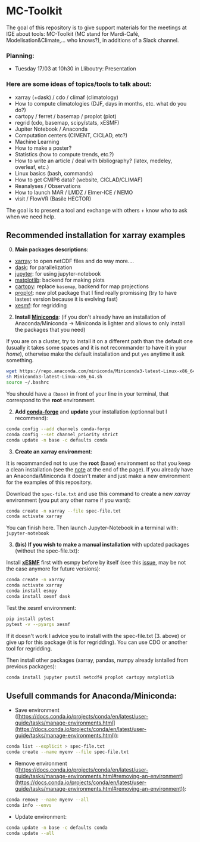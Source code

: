 

# MC-Toolkit
The goal of this repository is to give support materials for the meetings at IGE about tools: MC-Toolkit (MC stand for Mardi-Café, Modelisation&Climate,... who knows?), in additions of a Slack channel. 

### Planning:
- Tuesday 17/03 at 10h30 in Lliboutry: Presentation

### Here are some ideas of topics/tools to talk about:
- xarray (+dask) / cdo / climaf (climatology)  
- How to compute climatologies (DJF, days in months, etc. what do you do?)
- cartopy / ferret / basemap / proplot (plot)  
- regrid (cdo, basemap, scipy/stats, xESMF)  
- Jupiter Notebook / Anaconda
- Computation centers (CIMENT, CICLAD, etc?)
- Machine Learning
- How to make a poster?
- Statistics (how to compute trends, etc.?) 
- How to write an article / deal with bibliography? (latex, medeley, overleaf, etc.)  
- Linux basics (bash, commands)
- How to get CMIP6 data? (website, CICLAD/CLIMAF)
- Reanalyses / Observations 
- How to launch MAR / LMDZ / Elmer-ICE / NEMO
- visit / FlowVR (Basile HECTOR)
  
The goal is to present a tool and exchange with others + know who to ask when we need help.


## Recommended installation for xarray examples

0. **Main packages descriptions**:
- [xarray](http://xarray.pydata.org/en/stable/): to open netCDF files and do way more....
- [dask](https://dask.org/): for parallelization
- [jupyter](https://jupyter.org/): for using jupyter-notebook
- [matplotlib](https://matplotlib.org/): backend for making plots
- [cartopy](https://scitools.org.uk/cartopy/docs/latest/): replace `basemap`, backend for map projections
- [proplot](https://proplot.readthedocs.io/en/latest/): new plot package that I find really promissing (try to have lastest version because it is evolving fast)
- [xesmf](https://xesmf.readthedocs.io/en/latest/): for regridding


2.  **Install [Miniconda](https://docs.conda.io/en/latest/miniconda.html)**:
(if you don't already have an installation of Anaconda/Miniconda -> Miniconda is lighter and allows to only install the packages that you need)

If you are on a cluster, try to install it on a different path than the default one (usually it takes some spaces and it is not recommander to have it in your *home*), otherwise make the default installation and put `yes` anytime it ask something.
```bash
wget https://repo.anaconda.com/miniconda/Miniconda3-latest-Linux-x86_64.sh 
sh Miniconda3-latest-Linux-x86_64.sh 
source ~/.bashrc  
```
You should have a `(base)` in front of your line in your terminal, that correspond to the **root** environment.
  
2.  **Add [conda-forge](https://conda-forge.org/docs/user/introduction.html)** and **update** your installation (optionnal but I recommend):  
```bash
conda config --add channels conda-forge  
conda config --set channel_priority strict  
conda update -n base -c defaults conda  
```
  3. **Create an xarray environment**:

It is recommanded not to use the **root** (base) environment so that you keep a clean installation (see the [note](https://conda-forge.org/docs/user/introduction.html) at the end of the page). If you already have an Anaconda/Miniconda it doesn't mater and just make a new environment for the examples of this repository.

Download the `spec-file.txt` and use this command to create a new *xarray* environment (you put any other name if you want):
```bash
conda create -n xarray --file spec-file.txt
conda activate xarray
```
You can finish here. Then launch Jupyter-Notebook in a terminal with: `jupyter-notebook`


3. **(bis) If you wish to make a manual installation** with updated packages (without the spec-file.txt):

Install [**xESMF**](https://xesmf.readthedocs.io/en/latest/) first with esmpy before by itself (see this [issue](https://github.com/JiaweiZhuang/xESMF/issues/47), may be not the case anymore for future versions):
```bash
conda create -n xarray  
conda activate xarray  
conda install esmpy  
conda install xesmf dask  
```
  Test the xesmf environment:  
```bash
pip install pytest  
pytest -v --pyargs xesmf  
```
If it doesn't work I advice you to install with the spec-file.txt (3. above) or give up for this package (it is for regridding). You can use CDO or another tool for regridding.
  
Then install other packages (xarray, pandas, numpy already isntalled from previous packages): 
```bash 
conda install jupyter psutil netcdf4 proplot cartopy matplotlib 
```
## **Usefull commands** for Anaconda/Miniconda:
* Save environment ([https://docs.conda.io/projects/conda/en/latest/user-guide/tasks/manage-environments.html](https://docs.conda.io/projects/conda/en/latest/user-guide/tasks/manage-environments.html)): 
```bash 
conda list --explicit > spec-file.txt  
conda create --name myenv --file spec-file.txt  
```

* Remove environment ([https://docs.conda.io/projects/conda/en/latest/user-guide/tasks/manage-environments.html#removing-an-environment](https://docs.conda.io/projects/conda/en/latest/user-guide/tasks/manage-environments.html#removing-an-environment)):  
```bash 
conda remove --name myenv --all  
conda info --envs 
```

* Update environment:
```bash
conda update -n base -c defaults conda
conda update --all
```
